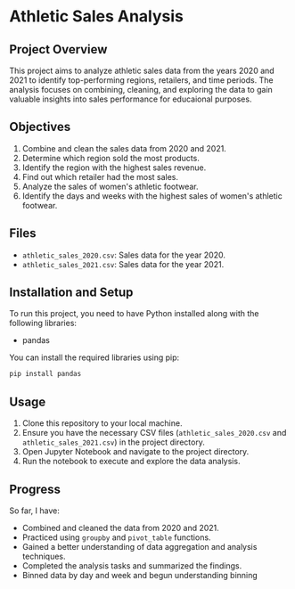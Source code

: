 # Athletic Sales Analysis

## Project Overview

This project aims to analyze athletic sales data from the years 2020 and 2021 to identify top-performing regions, retailers, and time periods. The analysis focuses on combining, cleaning, and exploring the data to gain valuable insights into sales performance for educaional purposes.

## Objectives

1. Combine and clean the sales data from 2020 and 2021.
2. Determine which region sold the most products.
3. Identify the region with the highest sales revenue.
4. Find out which retailer had the most sales.
5. Analyze the sales of women's athletic footwear.
6. Identify the days and weeks with the highest sales of women's athletic footwear.

## Files

- `athletic_sales_2020.csv`: Sales data for the year 2020.
- `athletic_sales_2021.csv`: Sales data for the year 2021.

## Installation and Setup

To run this project, you need to have Python installed along with the following libraries:
- pandas

You can install the required libraries using pip:

```sh
pip install pandas
```

## Usage

1. Clone this repository to your local machine.
2. Ensure you have the necessary CSV files (`athletic_sales_2020.csv` and `athletic_sales_2021.csv`) in the project directory.
3. Open Jupyter Notebook and navigate to the project directory.
4. Run the notebook to execute and explore the data analysis.

## Progress

So far, I have:
- Combined and cleaned the data from 2020 and 2021.
- Practiced using `groupby` and `pivot_table` functions.
- Gained a better understanding of data aggregation and analysis techniques.
- Completed the analysis tasks and summarized the findings.
- Binned data by day and week and begun understanding binning